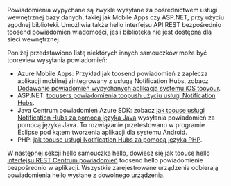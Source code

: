 

Powiadomienia wypychane są zwykle wysyłane za pośrednictwem usługi wewnętrznej bazy danych, takiej jak Mobile Apps czy ASP.NET, przy użyciu zgodnej biblioteki. Umożliwia także hello interfejsu API REST bezpośrednio toosend powiadomień wiadomości, jeśli biblioteka nie jest dostępna dla sieci wewnętrznej. 

Poniżej przedstawiono listę niektórych innych samouczków może być tooreview wysyłania powiadomień:

* Azure Mobile Apps: Przykład jak toosend powiadomień z zaplecza aplikacji mobilnej zintegrowany z usługą Notification Hubs, zobacz [Dodawanie powiadomień wypychanych aplikacja systemu iOS tooyour](../articles/app-service-mobile/app-service-mobile-ios-get-started-push.md).  
* ASP.NET: [toousers powiadomienia toopush użyciu usługi Notification Hubs](../articles/notification-hubs/notification-hubs-aspnet-backend-ios-apple-apns-notification.md).
* Java Centrum powiadomień Azure SDK: zobacz [jak toouse usługi Notification Hubs za pomocą języka Java](../articles/notification-hubs/notification-hubs-java-push-notification-tutorial.md) wysyłania powiadomień za pomocą języka Java. To rozwiązanie przetestowano w programie Eclipse pod kątem tworzenia aplikacji dla systemu Android.
* PHP: [jak toouse usługi Notification Hubs za pomocą języka PHP](../articles/notification-hubs/notification-hubs-php-push-notification-tutorial.md).

W następnej sekcji hello samouczka hello, dowiesz się jak toouse hello [interfejsu REST Centrum powiadomień](http://msdn.microsoft.com/library/windowsazure/dn223264.aspx) toosend hello powiadomienie bezpośrednio w aplikacji. Wszystkie zarejestrowane urządzenia odbierają powiadomienia hello wysłane z dowolnego urządzenia.  


